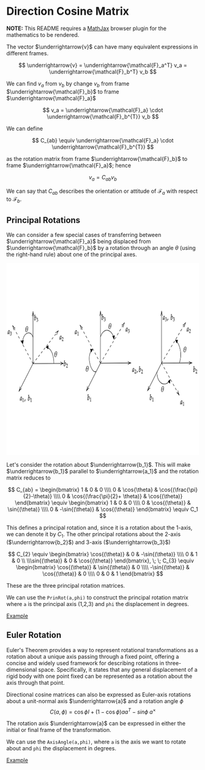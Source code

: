 # Direction Cosine Matrix

**NOTE:** This README requires a [MathJax](https://chrome.google.com/webstore/detail/mathjax-plugin-for-github/ioemnmodlmafdkllaclgeombjnmnbima/related) browser plugin for the mathematics to be rendered.

The vector $\underrightarrow{v}$ can have many equivalent expressions in different frames. 

$$
\underrightarrow{v} = \underrightarrow{\mathcal{F}_a^T} v_a = \underrightarrow{\mathcal{F}_b^T} v_b
$$

We can find $v_a$ from $v_b$ by change $v_b$ from frame $\underrightarrow{\mathcal{F}_b}$ to frame $\underrightarrow{\mathcal{F}_a}$

$$
v_a = \underrightarrow{\mathcal{F}_a} \cdot \underrightarrow{\mathcal{F}_b^{T}} v_b
$$

We can define 

$$
C_{ab} \equiv \underrightarrow{\mathcal{F}_a} \cdot \underrightarrow{\mathcal{F}_b^{T}}
$$

as the rotation matrix from frame $\underrightarrow{\mathcal{F}_b}$ to frame $\underrightarrow{\mathcal{F}_a}$; hence

$$
v_a = C_{ab} v_{b}
$$

We can say that $C_{ab}$ describes the orientation or attitude of $\mathcal{F}_a$ with respect to $\mathcal{F}_b$.

## Principal Rotations

We can consider a few special cases of transferring between  $\underrightarrow{\mathcal{F}_a}$ being displaced from $\underrightarrow{\mathcal{F}_b}$ by a rotation through an angle $\theta$ (using the right-hand rule) about one of the principal axes.

<p align="center">
    <img src="images/coordinates.png" width="700" height="500">
</p>

Let's consider the rotation about $\underrightarrow{b_1}$. This will make $\underrightarrow{b_1}$ parallel to $\underrightarrow{a_1}$ and the rotation matrix reduces to 

$$
    C_{ab} = \begin{bmatrix} 1 & 0 & 0 \\\\
    0 & \cos{\theta} & \cos{(\frac{\pi}{2}-\theta)} \\\\
    0 & \cos{(\frac{\pi}{2}+ \theta)} & \cos{(\theta)} 
    \end{bmatrix} \equiv \begin{bmatrix}
        1 & 0 & 0 \\\\
        0  & \cos{(\theta)} & \sin{(\theta)} \\\\ 0 & -\sin{(\theta)} & \cos{(\theta)}
    \end{bmatrix} \equiv C_1
$$

This defines a principal rotation and, since it is a rotation about the 1-axis, we can denote it by $C_1$. The other principal rotations about the 2-axis ($\underrightarrow{b_2}$) and 3-axis ($\underrightarrow{b_3}$) 

$$
C_{2} \equiv
\begin{bmatrix}
\cos{(\theta)} & 0 & -\sin{(\theta)} \\\\
        0  & 1 & 0 \\ \\\sin{(\theta)} & 0 & \cos{(\theta)} \end{bmatrix}, \; \; C_{3} \equiv
\begin{bmatrix}
\cos{(\theta)} & \sin{(\theta)} & 0 \\\\
        -\sin{(\theta)}  & \cos{(\theta)} & 0 \\\\ 0 & 0 & 1 \end{bmatrix}
$$

These are the three principal rotation matrices.

We can use the ```PrinRot(a,phi)``` to construct the principal rotation matrix where ```a``` is the principal axis (1,2,3) and ```phi``` the displacement in degrees. 

[Example](https://github.com/World-Space-Community/ADCS-Software/blob/main/DCM/example.m)

## Euler Rotation

Euler's Theorem provides a way to represent rotational transformations as a rotation about a unique axis passing through a fixed point, offering a concise and widely used framework for describing rotations in three-dimensional space. Specifically, it states that any general displacement of a rigid body with one point fixed can be represented as a rotation about the axis through that point.

Directional cosine matrices can also be expressed as Euler-axis rotations about a unit-normal axis $\underrightarrow{a}$ and a rotation angle $\phi$
$$
    C(a,\phi) = \cos\phi I + (1-\cos \phi)aa^{T} - sin\phi \; a^{\times}
$$

The rotation axis $\underrightarrow{a}$ can be expressed in either the initial or final frame of the transformation.

We can use the ```AxisAngle(a,phi)```, where ```a``` is the axis we want to rotate about  and ```phi``` the displacement in degrees. 

[Example](https://github.com/World-Space-Community/ADCS-Software/blob/main/DCM/example.m)